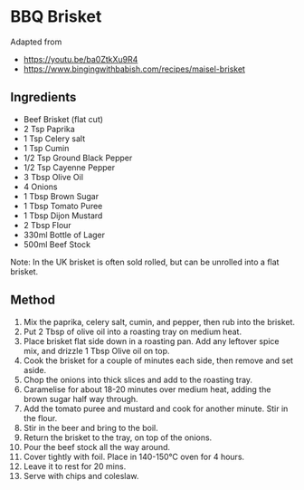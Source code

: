 # BBQ Brisket

Adapted from 

- https://youtu.be/ba0ZtkXu9R4 
- https://www.bingingwithbabish.com/recipes/maisel-brisket

## Ingredients

- Beef Brisket (flat cut)
- 2 Tsp Paprika
- 1 Tsp Celery salt
- 1 Tsp Cumin
- 1/2 Tsp Ground Black Pepper
- 1/2 Tsp Cayenne Pepper
- 3 Tbsp Olive Oil
- 4 Onions
- 1 Tbsp Brown Sugar
- 1 Tbsp Tomato Puree
- 1 Tbsp Dijon Mustard
- 2 Tbsp Flour
- 330ml Bottle of Lager
- 500ml Beef Stock

Note: In the UK brisket is often sold rolled, but can be unrolled into a flat brisket. 

## Method

1. Mix the paprika, celery salt, cumin, and pepper, then rub into the brisket.
2. Put 2 Tbsp of olive oil into a roasting tray on medium heat.
3. Place brisket flat side down in a roasting pan. Add any leftover spice mix, and drizzle 1 Tbsp Olive oil on top. 
4. Cook the brisket for a couple of minutes each side, then remove and set aside.
5. Chop the onions into thick slices and add to the roasting tray.
6. Caramelise for about 18-20 minutes over medium heat, adding the brown sugar half way through.
7. Add the tomato puree and mustard and cook for another minute. Stir in the flour.
8. Stir in the beer and bring to the boil.
9. Return the brisket to the tray, on top of the onions.
10. Pour the beef stock all the way around.
11. Cover tightly with foil. Place in 140-150°C oven for 4 hours.
12. Leave it to rest for 20 mins.
13. Serve with chips and coleslaw.
